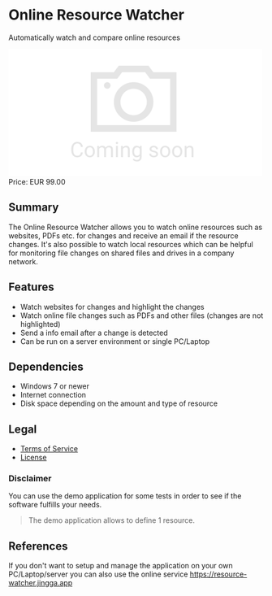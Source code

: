 # Online Resource Watcher

Automatically watch and compare online resources

<div class="splash">
    <img alt="Splash" src="/tpl/img/placeholder_splash.png">
    <div class="price">Price: EUR 99.00</div>
    <div class="purchase">
        <!--<a class="button" href="#">Demo</a>
        <a class="button" href="#">Buy</a>-->
    </div>
</div>

## Summary

The Online Resource Watcher allows you to watch online resources such as websites, PDFs etc. for changes and receive an email if the resource changes. It's also possible to watch local resources which can be helpful for monitoring file changes on shared files and drives in a company network.

## Features

* Watch websites for changes and highlight the changes
* Watch online file changes such as PDFs and other files (changes are not highlighted)
* Send a info email after a change is detected
* Can be run on a server environment or single PC/Laptop

## Dependencies

* Windows 7 or newer
* Internet connection
* Disk space depending on the amount and type of resource

## Legal

* [Terms of Service](/en/terms)
* [License](/content/licenses/LICENSE%20V2.txt)

### Disclaimer

You can use the demo application for some tests in order to see if the software fulfills your needs.

> The demo application allows to define 1 resource.

## References

If you don't want to setup and manage the application on your own PC/Laptop/server you can also use the online service https://resource-watcher.jingga.app
